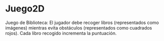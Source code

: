 # Juego2D
Juego de Biblioteca: El jugador debe recoger libros (representados como imágenes) mientras evita obstáculos (representados como cuadrados rojos). Cada libro recogido incrementa la puntuación.

